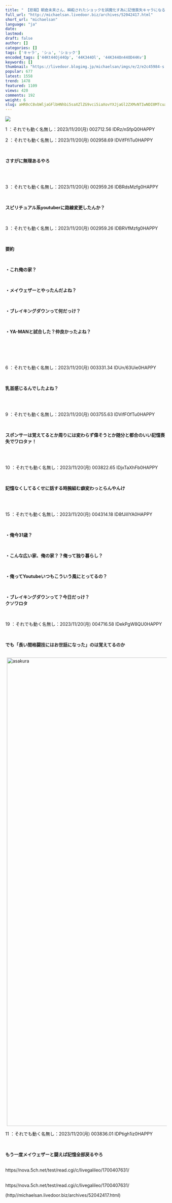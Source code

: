 ```yaml
---
title: " 【悲報】朝倉未来さん、瞬殺されたショックを誤魔化す為に記憶喪失キャラになる"
full_url: "http://michaelsan.livedoor.biz/archives/52042417.html"
short_url: "michaelsan"
language: "ja"
date: 
lastmod: 
draft: false
author: []
categories: []
tags: ['キャラ', 'シュ', 'ショック']
encoded_tags: ['44Kt44Oj44Op', '44K344Ol', '44K344On44OD44Kv']
keywords: []
thumbnail: "https://livedoor.blogimg.jp/michaelsan/imgs/e/2/e2c45984-s.jpg"
popular: 677
latest: 1558
trend: 1478
featured: 1109
views: 420
comments: 192
weight: 6
slug: aHR0cC8vbWljaGFlbHNhbi5saXZlZG9vci5iaXovYXJjaGl2ZXMvNTIwNDI0MTcuaHRtbA==
---
```


![](https://livedoor.blogimg.jp/michaelsan/imgs/e/2/e2c45984-s.jpg)

<div><p>1 ：それでも動く名無し：2023/11/20(月) 002712.56 IDRz/nSfpQ0HAPPY</p><p>2 ：それでも動く名無し：2023/11/20(月) 002958.69 IDVifFfiTu0HAPPY</p><br><b><p>さすがに無理あるやろ</p><br></b><br><p>3 ：それでも動く名無し：2023/11/20(月) 002959.26 IDBRdsMzfg0HAPPY</p><br><b><p>スピリチュアル系youtuberに路線変更したんか？</p></b><br><p>3 ：それでも動く名無し：2023/11/20(月) 002959.26 IDBRVfMzfg0HAPPY</p><br><p><b><p><p>要約</p></p></b></p><p><b><p><p><br></p></p></b></p><p><b><p><p>・これ俺の家？</p></p></b></p><p><b><p><p><br></p></p></b></p><p><b><p><p>・メイウェザーとやったんだよね？</p></p></b></p><p><b><p><p><br></p></p></b></p><p><b><p><p>・ブレイキングダウンって何だっけ？</p></p></b></p><p><b><p><p><br></p></p></b></p><b><p><p>・YA-MANと試合した？仲良かったよね？ </p><br></p><br></b><br><p>6 ：それでも動く名無し：2023/11/20(月) 003331.34 IDUn/63Uie0HAPPY</p><br><b><p>乳首感じるんでしたよね？</p><br></b><br><p>9 ：それでも動く名無し：2023/11/20(月) 003755.63 IDVifFOfTu0HAPPY</p><br><b><p>スポンサーは覚えてるとか周りには変わらず偉そうとか随分と都合のいい記憶喪失でワロタァ！ </p><br></b><br><p>10 ：それでも動く名無し：2023/11/20(月) 003822.65 IDjxTaXhFb0HAPPY</p><br><b><p>記憶なくしてるくせに話する時腕組む癖変わっとらんやんけ </p><br></b><br><p>15 ：それでも動く名無し：2023/11/20(月) 004314.18 ID8fJilIYA0HAPPY</p><br><p><b><p>・俺今31歳？</p></b></p><p><b><p><br></p></b></p><p><b><p>・こんな広い家、俺の家？？俺って独り暮らし？</p></b></p><p><b><p><br></p></b></p><p><b><p>・俺ってYoutubeいつもこういう風にとってるの？</p></b></p><p><b><p><br></p></b></p><b><p>・ブレイキングダウンって？今日だっけ？<br>クソワロタ </p></b><br><p>19 ：それでも動く名無し：2023/11/20(月) 004716.58 IDekPgW8QU0HAPPY</p><br><b><p>でも「長い間格闘技にはお世話になった」のは覚えてるのか</p></b><br><a href='https//livedoor.blogimg.jp/michaelsan/imgs/e/0/e0c52029.jpg' title='asakura' target='_blank'><img src='https//livedoor.blogimg.jp/michaelsan/imgs/e/0/e0c52029-s.jpg' width='680' height='1472' border='0' alt='asakura' hspace='5' class='pict'></a><br><p>11 ：それでも動く名無し：2023/11/20(月) 003836.01 IDPtigh1iz0HAPPY</p><br><b><p>もう一度メイウェザーと闘えば記憶全部戻るやろ </p></b><br>https//nova.5ch.net/test/read.cgi/c/livegalileo/1700407631/<br><br clear='all'> <p id='a6850dc6aefc0d5bbff2bea180d92d89'> </p> <p id='a6850dc6aefc0d5bbff2bea180d92d89'> </p> <p class='alistcloud-container-6795'></p> <p>https//nova.5ch.net/test/read.cgi/c/livegalileo/1700407631/</p></div>

(http//michaelsan.livedoor.biz/archives/52042417.html)
